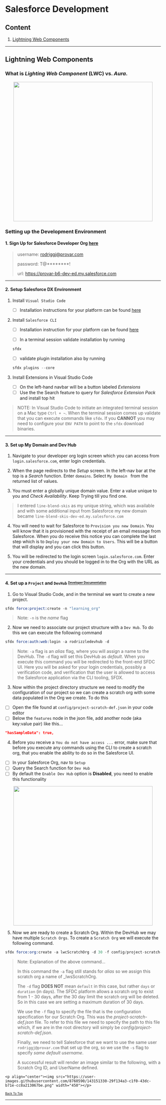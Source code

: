 # Salesforce Development

## Content
1. [Lightning Web Components](https://github.com/rodriggj/saleforce_dev#lightning-web-components)

---- 
## Lightning Web Components

### What is _Lighting Web Component_ (LWC) vs. _Aura_. 
<p align="center"><img src="https://user-images.githubusercontent.com/8760590/143132486-776d36e0-2b80-4d67-b152-f38aa5fa037c.png" width="450"></p>

### Setting up the Development Environment 

#### 1. Sign Up for Salesforce Developer Org [here](https://developer.salesforce.com/signup)
> username: rodriggj@provar.com
>
> password: T@********!
>
> url: https://provar-b6-dev-ed.my.salesforce.com

---

#### 2. Setup Salesforce DX Environment

1. Install `Visual Studio Code`
    - [ ] Installation instructions for your platform can be found [here](https://code.visualstudio.com/download)

2. Install `Salesforce CLI`
    - [ ] Installation instruction for your platform can be found [here](https://developer.salesforce.com/tools/sfdxcli)

    - [ ] In a terminal session validate installation by running 

    ```s
    sfdx
    ```

    - [ ] validate plugin installation also by running 

    ```s
    sfdx plugins --core
    ```

3. Install Extensions in Visual Studio Code
    - [ ] On the left-hand navbar will be a button labeled _Extensions_
    - [ ] Use the the Search feature to query for _Salesforce Extension Pack_ and install top hit

> NOTE: In Visual Studio Code to initiate an integrated terminal session on a Mac type `Ctrl + ~`. When the terminal session comes up validate that you can execute commands like `sfdx`. If you **CANNOT** you may need to configure your `ENV PATH` to point to the `sfdx` download binaries. 

---

#### 3. Set up My Domain and Dev Hub

1. Navigate to your developer org login screen which you can access from `login.salesforce.com`, enter login credentials.

2. When the page redirects to the _Setup_ screen. In the left-nav bar at the top is a _Search_ function. Enter `domains`. Select `My Domain ` from the returned list of values.

3. You must enter a globally unique domain value. Enter a value unique to you and _Check Availability_. Keep Trying till you find one.

> I entered `line-blend-skis` as my unique string, which was available and with some additional input from Salesforce my new domain became `line-blend-skis-dev-ed.my.salesforce.com`

4. You will need to wait for Salesforce to `Provision you new Domain`. You will know that it is provisioned with the receipt of an email message from Salesforce. When you do receive this notice you can complete the last step which is to `Deploy your new Domain to Users`. This will be a button that will display and you can click this button. 

5. You will be redirected to the login screen `login.salesforce.com`. Enter your credentials and you should be logged in to the Org with the URL as the new domain. 

---

#### 4. Set up a `Project` and `DevHub` <sup><sub>[Developer Documentation](https://developer.salesforce.com/docs/atlas.en-us.234.0.sfdx_dev.meta/sfdx_dev/sfdx_dev_scratch_orgs.htm)</sup></sub>

1. Go to Visual Studio Code, and in the terminal we want to create a new project. 

```s
sfdx force:project:create -n "learning_org"
```

> Note: `-n` is the _name_ flag

2. Now we need to associate our project structure with a `Dev Hub`. To do this we can execute the following command

```s
sfdx force:auth:web:login -a rodrizzledevhub -d
```

> Note: `-a` flag is an _alias_ flag, where you will assign a name to the DevHub. The `-d` flag will set this DevHub as _default_. When you execute this command you will be redirected to the front-end SFDC UI. Here you will be asked for your login credentials, possibly a verification code, and verification that the user is allowed to access the Salesforce application via the CLI tooling, SFDX. 

3. Now within the project directory structure we need to modify the configuration of our project so we can create a scratch org with some data populated in the Org we create. To do this
- [ ] Open the file found at `config/project-scratch-def.json` in your code editor
- [ ] Below the `features` node in the json file, add another node (aka key:value pair) like this...

```json
"hasSampleData": true,
```

4. Before you receive a `You do not have access ...` error, make sure that before you execute any commands using the CLI to create a scratch org, that you enable the ability to do so in the Salesforce UI. 
- [ ] In your Salesforce Org, nav to `Setup`
- [ ] Query the Search function for `Dev Hub`
- [ ] By default the `Enable Dev Hub` option is **Disabled**, you need to enable this functionality

<p align="center"><img src="https://user-images.githubusercontent.com/8760590/143151064-0e5e460c-7427-48c2-a709-ad15e64f8bc9.png" width="450"></p>

5. Now we are ready to create a Scratch Org. Within the DevHub we may have multiple `Scratch Orgs`. To create a `Scratch Org` we will execute the following command. 

```s 
sfdx force:org:create -a lwcScratchOrg -d 30 -f config/project-scratch-def.json -s
```

> Note: Explanation of the above command...
>
> In this command the `-a` flag still stands for _alias_ so we assign this scratch org a name of _lwsScratchOrg. 
>
> The `-d` flag **DOES NOT** mean `default` in this case, but rather `days` or `duration` (in days). The SFDC platform allows a scratch org to exist from 1 - 30 days, after the 30 day limit the scratch org will be deleted. So in this case we are setting a maximum duration of 30 days. 
>
> We use the `-f` flag to specify the file that is the configuration specification for our Scratch Org. This was the _project-scratch-def.json_ file. To refer to this file we need to specify the path to this file which, if we are in the root directory will simply be _config/project-scratch-def.json_. 
>
>Finally, we need to tell Salesforce that we want to use the same user `rodriggj@provar.com` that set up the org, so we use the `-s` flag to specify _same default username_.
> 
> A successful result will render an image similar to the following, with a Scratch Org ID, and UserName defined.

    <p align="center"><img src="https://user-images.githubusercontent.com/8760590/143151330-29f134a3-c1f0-43dc-b71e-cc8a213067be.png" width="450"></p>

<sup><sub>[Back To Top](https://github.com/rodriggj/saleforce_dev#content)</sup><sub>

----